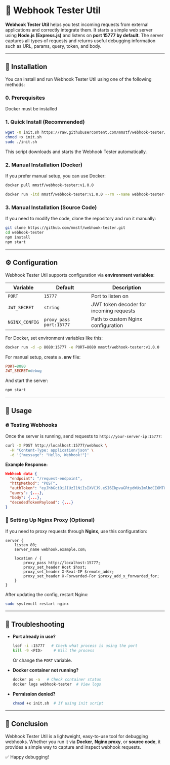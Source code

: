 # 📡 Webhook Tester Util

**Webhook Tester Util** helps you test incoming requests from external applications and correctly integrate them. It starts a simple web server using **Node.js (Express.js)** and listens on **port 15777 by default**. The server captures all types of requests and returns useful debugging information such as URL, params, query, token, and body.

---

## 🚀 Installation

You can install and run Webhook Tester Util using one of the following methods:
### 0. Prerequisites

Docker must be installed


### 1. Quick Install (Recommended)

```bash
wget -O init.sh https://raw.githubusercontent.com/mmstf/webhook-tester/refs/heads/master/init.sh
chmod +x init.sh
sudo ./init.sh
```

This script downloads and starts the Webhook Tester automatically.

### 2. Manual Installation (Docker)

If you prefer manual setup, you can use Docker:

```bash
docker pull mmstf/webhook-tester:v1.0.0

docker run -itd mmstf/webhook-tester:v1.0.0 --rm --name webhook-tester-util -p 15777:15777
```

### 3. Manual Installation (Source Code)

If you need to modify the code, clone the repository and run it manually:

```bash
git clone https://github.com/mmstf/webhook-tester.git
cd webhook-tester
npm install
npm start
```

---

## ⚙️ Configuration

Webhook Tester Util supports configuration via **environment variables**:

| Variable       | Default                 | Description                             |
| -------------- | ----------------------- | --------------------------------------- |
| `PORT`         | `15777`                 | Port to listen on                       |
| `JWT_SECRET`   | `string`                | JWT token decoder for incoming requests |
| `NGINX_CONFIG` | `proxy_pass port:15777` | Path to custom Nginx configuration      |

For Docker, set environment variables like this:

```bash
docker run -d -p 8080:15777 -e PORT=8080 mmstf/webhook-tester:v1.0.0
```

For manual setup, create a **.env** file:

```ini
PORT=8080
JWT_SECRET=debug
```

And start the server:

```bash
npm start
```

---

## 📌 Usage

### 🔥 Testing Webhooks

Once the server is running, send requests to `http://your-server-ip:15777`:

```bash
curl -X POST http://localhost:15777/webhook \
  -H "Content-Type: application/json" \
  -d '{"message": "Hello, Webhook!"}'
```

**Example Response:**

```json
Webhook data {
  "endpoint": "/request-endpoint",
  "httpMethod": "POST",
  "authToken": "eyJhbGciOiJIUzI1NiIsIXVCJ9.eSI6IkpvaGRtydWUsImlhdCI6MTUxNjIzOTAyMn0.KMUFsIDTn9FNFUqJp-QV30",
  "query": {...},
  "body": {...},
  "decodedTokenPayload": {...}
}
```

### 🔄 Setting Up Nginx Proxy (Optional)

If you need to proxy requests through **Nginx**, use this configuration:

```nginx
server {
    listen 80;
    server_name webhook.example.com;

    location / {
        proxy_pass http://localhost:15777;
        proxy_set_header Host $host;
        proxy_set_header X-Real-IP $remote_addr;
        proxy_set_header X-Forwarded-For $proxy_add_x_forwarded_for;
    }
}
```

After updating the config, restart Nginx:

```bash
sudo systemctl restart nginx
```

---

## 🔧 Troubleshooting

- **Port already in use?**

  ```bash
  lsof -i :15777   # Check what process is using the port
  kill -9 <PID>     # Kill the process
  ```

  Or change the `PORT` variable.

- **Docker container not running?**

  ```bash
  docker ps -a   # Check container status
  docker logs webhook-tester  # View logs
  ```

- **Permission denied?**
  ```bash
  chmod +x init.sh  # If using init script
  ```

---

## 🎯 Conclusion

Webhook Tester Util is a lightweight, easy-to-use tool for debugging webhooks. Whether you run it via **Docker**, **Nginx proxy**, or **source code**, it provides a simple way to capture and inspect webhook requests.

✅ Happy debugging!
